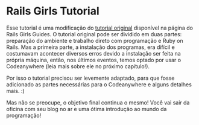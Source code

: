 # Rails Girls Tutorial

Esse tutorial é uma modificação do [tutorial original](http://guides.railsgirls.com/app) disponível na página do Rails Girls Guides.
O tutorial original pode ser dividido em duas partes: preparação do ambiente e trabalho direto com programação e Ruby on Rails. Mas a primeira parte, a instalação dos programas, era difícil e costumavam acontecer diversos erros devido a instalação ser feita na própria máquina, então, nos últimos eventos, temos optado por usar o Codeanywhere (leia mais sobre ele no próximo capítulo!).

Por isso o tutorial precisou ser levemente adaptado, para que fosse adicionado as partes necessárias para o Codeanywhere e alguns detalhes mais. :)

Mas não se preocupe, o objetivo final continua o mesmo! Você vai sair da oficina com seu blog no ar e uma ótima introdução ao mundo da programação!
